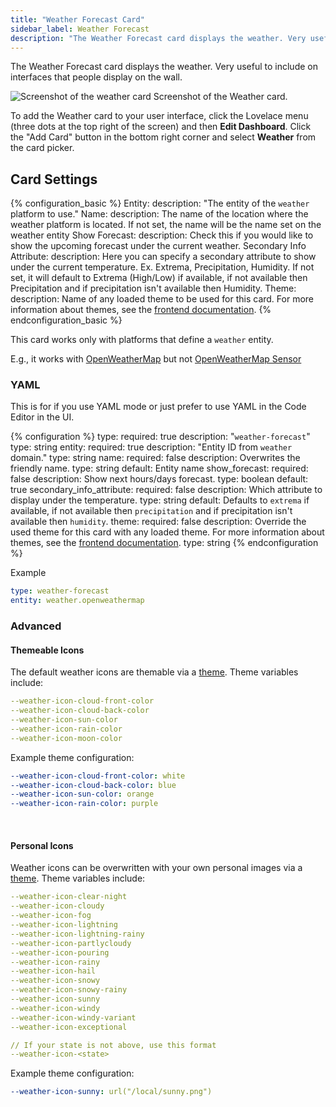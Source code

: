 ```yaml
---
title: "Weather Forecast Card"
sidebar_label: Weather Forecast
description: "The Weather Forecast card displays the weather. Very useful to include on interfaces that people display on the wall."
---
```


The Weather Forecast card displays the weather. Very useful to include on interfaces that people display on the wall.

<p class='img'>
  <img src='/images/lovelace/lovelace_weather.png' alt='Screenshot of the weather card'>
  Screenshot of the Weather card.
</p>

To add the Weather card to your user interface, click the Lovelace menu (three dots at the top right of the screen) and then **Edit Dashboard**. Click the "Add Card" button in the bottom right corner and select **Weather** from the card picker.

## Card Settings

{% configuration_basic %}
Entity:
  description: "The entity of the `weather` platform to use."
Name:
  description: The name of the location where the weather platform is located. If not set, the name will be the name set on the weather entity
Show Forecast:
  description: Check this if you would like to show the upcoming forecast under the current weather.
Secondary Info Attribute:
  description: Here you can specify a secondary attribute to show under the current temperature. Ex. Extrema, Precipitation, Humidity. If not set, it will default to Extrema (High/Low) if available, if not available then Precipitation and if precipitation isn't available then Humidity.
Theme:
  description: Name of any loaded theme to be used for this card. For more information about themes, see the [frontend documentation](https://www.home-assistant.io/integrations/frontend/).
{% endconfiguration_basic %}

<div class="note">

  This card works only with platforms that define a `weather` entity.
  
  E.g., it works with [OpenWeatherMap](https://www.home-assistant.io/integrations/openweathermap/#weather) but not [OpenWeatherMap Sensor](https://www.home-assistant.io/integrations/openweathermap/#sensor)

</div>

### YAML

This is for if you use YAML mode or just prefer to use YAML in the Code Editor in the UI.

{% configuration %}
type:
  required: true
  description: "`weather-forecast`"
  type: string
entity:
  required: true
  description: "Entity ID from `weather` domain."
  type: string
name:
  required: false
  description: Overwrites the friendly name.
  type: string
  default: Entity name
show_forecast:
  required: false
  description: Show next hours/days forecast.
  type: boolean
  default: true
secondary_info_attribute:
  required: false
  description: Which attribute to display under the temperature.
  type: string
  default: Defaults to `extrema` if available, if not available then `precipitation` and if precipitation isn't available then `humidity`.
theme:
  required: false
  description: Override the used theme for this card with any loaded theme. For more information about themes, see the [frontend documentation](https://www.home-assistant.io/integrations/frontend/).
  type: string
{% endconfiguration %}

Example

```yaml
type: weather-forecast
entity: weather.openweathermap
```

### Advanced

#### Themeable Icons

The default weather icons are themable via a [theme](/integrations/frontend/#themes). Theme variables include:

```yaml
--weather-icon-cloud-front-color
--weather-icon-cloud-back-color
--weather-icon-sun-color
--weather-icon-rain-color
--weather-icon-moon-color
```

Example theme configuration:

```yaml
--weather-icon-cloud-front-color: white
--weather-icon-cloud-back-color: blue
--weather-icon-sun-color: orange
--weather-icon-rain-color: purple
```

&nbsp;

#### Personal Icons

Weather icons can be overwritten with your own personal images via a [theme](/integrations/frontend/#themes). Theme variables include:

```yaml
--weather-icon-clear-night
--weather-icon-cloudy
--weather-icon-fog
--weather-icon-lightning
--weather-icon-lightning-rainy
--weather-icon-partlycloudy
--weather-icon-pouring
--weather-icon-rainy
--weather-icon-hail
--weather-icon-snowy
--weather-icon-snowy-rainy
--weather-icon-sunny
--weather-icon-windy
--weather-icon-windy-variant
--weather-icon-exceptional

// If your state is not above, use this format
--weather-icon-<state>
```

Example theme configuration:

```yaml
--weather-icon-sunny: url("/local/sunny.png")
```
